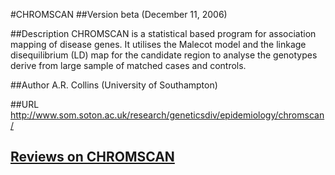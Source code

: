 #CHROMSCAN
##Version
beta (December 11, 2006)

##Description
CHROMSCAN is a statistical based program for association mapping of disease genes. It utilises the Malecot model and the linkage disequilibrium (LD) map for the candidate region to analyse the genotypes derive from large sample of matched cases and controls.

##Author
A.R. Collins (University of Southampton)

##URL
http://www.som.soton.ac.uk/research/geneticsdiv/epidemiology/chromscan/


## [Reviews on CHROMSCAN](https://github.com/gaow/genetic-analysis-software/issues/72)